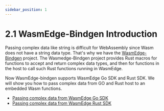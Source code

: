 ```yaml
---
sidebar_position: 1
---
```


# 2.1 WasmEdge-Bindgen Introduction

Passing complex data like string is difficult for WebAssembly since Wasm does not have a string data type. That's why we have the [WasmEdge-Bindgen](https://github.com/second-state/wasmedge-bindgen) project. The Wasmedge-Bindgen project provides Rust macros for functions to accept and return complex data types, and then for functions in the host to call such Rust functions running in WasmEdge.

Now WasmEdge-bindgen supports WasmEdge Go SDK and Rust SDK. We will show you how to pass complex data from GO and Rust host to an embedded Wasm functions.

* [Passing complex data from WasmEdge Go SDK](go.md)
* [Passing complex data from WasmEdge Rust SDK](rust.md)

